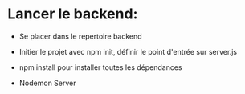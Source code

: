 # Lancer le backend:

-   Se placer dans le repertoire backend

-   Initier le projet avec npm init, définir le point d'entrée sur server.js

-   npm install pour installer toutes les dépendances

-   Nodemon Server
